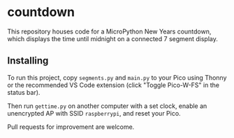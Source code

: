 # countdown
This repository houses code for a MicroPython New Years countdown, which displays the time until midnight on a connected 7 segment display.

## Installing

To run this project, copy `segments.py` and `main.py` to your Pico using Thonny or the recommended VS Code extension (click "Toggle Pico-W-FS" in the status bar).

Then run `gettime.py` on another computer with a set clock, enable an unencrypted AP with SSID `raspberrypi`, and reset your Pico.

Pull requests for improvement are welcome.